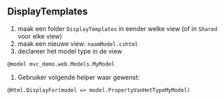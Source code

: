 ## DisplayTemplates

1. maak een folder `DisplayTemplates` in eender welke view (of in `Shared` voor elke view)
1. maak een nieuwe view: `naamModel.cshtml`
1. declareer het model type in de view
```cshtml
@model mvc_demo.web.Models.MyModel
```
1. Gebruiker volgende helper waar gewenst:
```cshtml
@Html.DisplayFor(model => model.PropertyVanHetTypeMyModel)
```